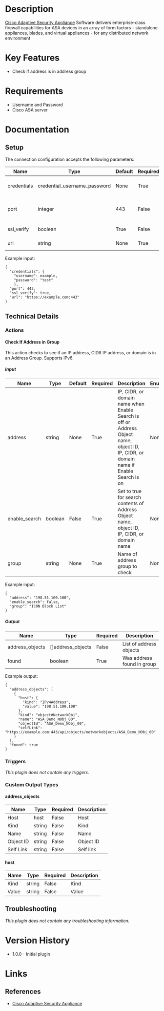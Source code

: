 # Description

[Cisco Adaptive Security Appliance](https://www.cisco.com/c/en/us/products/security/adaptive-security-appliance-asa-software/index.html) Software delivers enterprise-class firewall capabilities for ASA devices in an array of form factors - standalone appliances, blades, and virtual appliances - for any distributed network environment

# Key Features

* Check if address is in address group

# Requirements

* Username and Password
* Cisco ASA server

# Documentation
## Setup

The connection configuration accepts the following parameters:

|Name|Type|Default|Required|Description|Enum|Example|
|----|----|-------|--------|-----------|----|-------|
|credentials|credential_username_password|None|True|Username and password|None|{"username": example, "password": "test"}|
|port|integer|443|False|The port number for provided host|None|443|
|ssl_verify|boolean|True|False|Validate certificate|None|True|
|url|string|None|True|API Access URL|None|https://example.com:443|

Example input:

```
{
  "credentials": {
    "username": example,
    "password": "test"
    },
  "port": 443,
  "ssl_verify": true,
  "url": "https://example.com:443"
}
```
## Technical Details

### Actions

#### Check If Address in Group

This action checks to see if an IP address, CIDR IP address, or domain is in an Address Group. Supports IPv6.

##### Input

|Name|Type|Default|Required|Description|Enum|Example|
|----|----|-------|--------|-----------|----|-------|
|address|string|None|True|IP, CIDR, or domain name when Enable Search is off or Address Object name, object ID, IP, CIDR, or domain name if Enable Search is on|None|198.51.100.100|
|enable_search|boolean|False|True|Set to true for search contents of Address Object name, object ID, IP, CIDR, or domain name|None|False|
|group|string|None|True|Name of address group to check|None|ICON Block List|

Example input:

```
{
  "address": "198.51.100.100",
  "enable_search": false,
  "group": "ICON Block List"
}
```

##### Output

|Name|Type|Required|Description|
|----|----|--------|-----------|
|address_objects|[]address_objects|False|List of address objects|
|found|boolean|True|Was address found in group|

Example output:

```
{
  "address_objects": [
    {
      "host": {
        "kind": "IPv4Address",
        "value": "198.51.100.100"
      },
      "kind": "object#NetworkObj",
      "name": "ASA_Demo_NObj_00",
      "objectId": "ASA_Demo_NObj_00",
      "selfLink": "https://example.com:443/api/objects/networkobjects/ASA_Demo_NObj_00"
    }
  ],
  "found": true
}
```

### Triggers

_This plugin does not contain any triggers._

### Custom Output Types

#### address_objects

|Name|Type|Required|Description|
|----|----|--------|-----------|
|Host|host|False|Host|
|Kind|string|False|Kind|
|Name|string|False|Name|
|Object ID|string|False|Object ID|
|Self Link|string|False|Self link|

#### host

|Name|Type|Required|Description|
|----|----|--------|-----------|
|Kind|string|False|Kind|
|Value|string|False|Value|

## Troubleshooting

_This plugin does not contain any troubleshooting information._

# Version History

* 1.0.0 - Initial plugin

# Links

## References

* [Cisco Adaptive Security Appliance](https://www.cisco.com/c/en/us/products/security/adaptive-security-appliance-asa-software/index.html)
